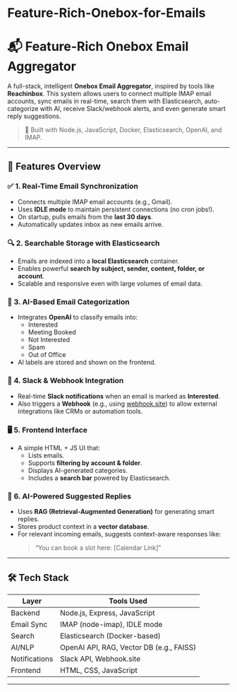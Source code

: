 
# Feature-Rich-Onebox-for-Emails


# 📬 Feature-Rich Onebox Email Aggregator

A full-stack, intelligent **Onebox Email Aggregator**, inspired by tools like **Reachinbox**. This system allows users to connect multiple IMAP email accounts, sync emails in real-time, search them with Elasticsearch, auto-categorize with AI, receive Slack/webhook alerts, and even generate smart reply suggestions.

> 🚀 Built with Node.js, JavaScript, Docker, Elasticsearch, OpenAI, and IMAP.

---

## 🔧 Features Overview

### ✅ 1. Real-Time Email Synchronization
- Connects multiple IMAP email accounts (e.g., Gmail).
- Uses **IDLE mode** to maintain persistent connections (no cron jobs!).
- On startup, pulls emails from the **last 30 days**.
- Automatically updates inbox as new emails arrive.

### 🔍 2. Searchable Storage with Elasticsearch
- Emails are indexed into a **local Elasticsearch** container.
- Enables powerful **search by subject, sender, content, folder, or account**.
- Scalable and responsive even with large volumes of email data.

### 🧠 3. AI-Based Email Categorization
- Integrates **OpenAI** to classify emails into:
  - Interested
  - Meeting Booked
  - Not Interested
  - Spam
  - Out of Office
- AI labels are stored and shown on the frontend.

### 🔔 4. Slack & Webhook Integration
- Real-time **Slack notifications** when an email is marked as **Interested**.
- Also triggers a **Webhook** (e.g., using [webhook.site](https://webhook.site)) to allow external integrations like CRMs or automation tools.

### 🖥️ 5. Frontend Interface
- A simple HTML + JS UI that:
  - Lists emails.
  - Supports **filtering by account & folder**.
  - Displays AI-generated categories.
  - Includes a **search bar** powered by Elasticsearch.

### 💬 6. AI-Powered Suggested Replies
- Uses **RAG (Retrieval-Augmented Generation)** for generating smart replies.
- Stores product context in a **vector database**.
- For relevant incoming emails, suggests context-aware responses like:
  > “You can book a slot here: [Calendar Link]”

---

## 🛠 Tech Stack

| Layer        | Tools Used                                   |
|--------------|----------------------------------------------|
| Backend      | Node.js, Express, JavaScript                 |
| Email Sync   | IMAP (node-imap), IDLE mode                  |
| Search       | Elasticsearch (Docker-based)                |
| AI/NLP       | OpenAI API, RAG, Vector DB (e.g., FAISS)     |
| Notifications| Slack API, Webhook.site                      |
| Frontend     | HTML, CSS, JavaScript                        |

---
